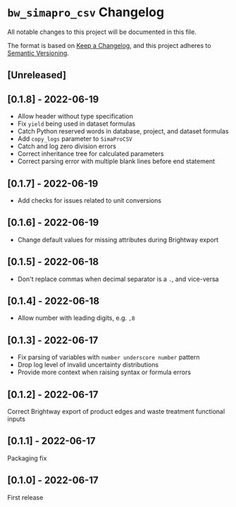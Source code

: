 # `bw_simapro_csv` Changelog

All notable changes to this project will be documented in this file.

The format is based on [Keep a Changelog](https://keepachangelog.com/en/1.0.0/),
and this project adheres to [Semantic Versioning](https://semver.org/spec/v2.0.0.html).

## [Unreleased]

## [0.1.8] - 2022-06-19

* Allow header without type specification
* Fix `yield` being used in dataset formulas
* Catch Python reserved words in database, project, and dataset formulas
* Add `copy_logs` parameter to `SimaProCSV`
* Catch and log zero division errors
* Correct inheritance tree for calculated parameters
* Correct parsing error with multiple blank lines before end statement

## [0.1.7] - 2022-06-19

* Add checks for issues related to unit conversions

## [0.1.6] - 2022-06-19

* Change default values for missing attributes during Brightway export

## [0.1.5] - 2022-06-18

* Don't replace commas when decimal separator is a `.`, and vice-versa

## [0.1.4] - 2022-06-18

* Allow number with leading digits, e.g. `,8`

## [0.1.3] - 2022-06-17

* Fix parsing of variables with `number underscore number` pattern
* Drop log level of invalid uncertainty distributions
* Provide more context when raising syntax or formula errors

## [0.1.2] - 2022-06-17

Correct Brightway export of product edges and waste treatment functional inputs

## [0.1.1] - 2022-06-17

Packaging fix

## [0.1.0] - 2022-06-17

First release
